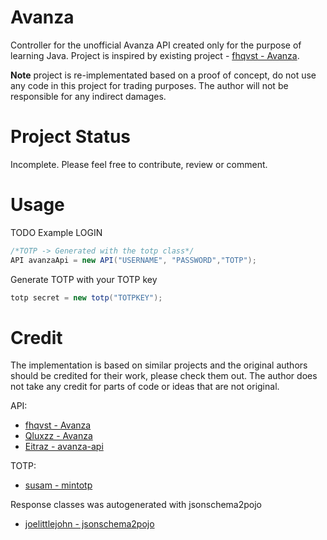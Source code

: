 # Avanza
Controller for the unofficial Avanza API created only for the purpose of learning Java. 
Project is inspired by existing project - [fhqvst - Avanza](https://github.com/fhqvst/avanza).


**Note** project is re-implementated based on a proof of concept, do not use any code in this project for trading purposes. 
The author will not be responsible for any indirect damages.
# Project Status
Incomplete. 
Please feel free to contribute, review or comment.
# Usage
TODO
Example LOGIN
```java
/*TOTP -> Generated with the totp class*/
API avanzaApi = new API("USERNAME", "PASSWORD","TOTP");
```

Generate TOTP with your TOTP key
```java
totp secret = new totp("TOTPKEY");
```

# Credit
The implementation is based on similar projects and the original authors should be credited for their work, please check them out. 
The author does not take any credit for parts of code or ideas that are not original.

API:
- [fhqvst - Avanza](https://github.com/fhqvst/avanza)
- [Qluxzz - Avanza](https://github.com/Qluxzz/avanza)
- [Eitraz - avanza-api](https://github.com/Eitraz/avanza-api)

TOTP:
- [susam - mintotp](https://github.com/susam/mintotp)

Response classes was autogenerated with jsonschema2pojo 
- [joelittlejohn - jsonschema2pojo](https://github.com/joelittlejohn/jsonschema2pojo)

